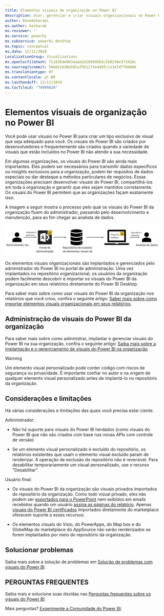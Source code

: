 ```yaml
---
title: Elementos visuais de organização no Power BI
description: Usar, gerenciar e criar visuais organizacionais no Power BI
author: KesemSharabi
ms.author: kesharab
ms.reviewer: ''
ms.service: powerbi
ms.subservice: powerbi-desktop
ms.topic: conceptual
ms.date: 12/11/2018
LocalizationGroup: Visualizations
ms.openlocfilehash: f11636de003aaab2d10d595b3c2b0230e373410c
ms.sourcegitcommit: 5bb62c630e592af561173e449fc113efd7f84808
ms.translationtype: HT
ms.contentlocale: pt-BR
ms.lasthandoff: 12/11/2019
ms.locfileid: "74999826"
---
```

# <a name="organizational-visuals-in-power-bi"></a>Elementos visuais de organização no Power BI

Você pode usar visuais no Power BI para criar um tipo exclusivo de visual que seja adequado para você. Os visuais do Power BI são criados por desenvolvedores e frequentemente são criados quando a variedade de visuais que estão incluídos no Power BI não atende a sua necessidade.

Em algumas organizações, os visuais do Power BI são ainda mais importantes. Eles podem ser necessários para transmitir dados específicos ou insights exclusivos para a organização, podem ter requisitos de dados especiais ou dar destaque a métodos particulares de negócios. Essas organizações precisam desenvolver visuais do Power BI, compartilhá-los em toda a organização e garantir que eles sejam mantidos corretamente. Os visuais do Power BI permitem que as organizações façam exatamente isso.

A imagem a seguir mostra o processo pelo qual os visuais do Power BI da organização fluem do administrador, passando pelo desenvolvimento e manutenção, para ao fim chegar ao analista de dados.

![Imagem do visual personalizado](media/power-bi-custom-visuals-organizational/custom-visual-org-01.jpg)

Os elementos visuais organizacionais são implantados e gerenciados pelo administrador do Power BI no portal de administração. Uma vez implantados no repositório organizacional, os usuários da organização podem facilmente descobrir e importar os visuais do Power BI da organização em seus relatórios diretamente do Power BI Desktop.

Para saber mais sobre como usar visuais do Power BI da organização nos relatórios que você criou, confira o seguinte artigo: [Saber mais sobre como importar elementos visuais organizacionais em seus relatórios](power-bi-custom-visuals.md).

## <a name="administer-organizational-power-bi-visuals"></a>Administração de visuais do Power BI da organização

Para saber mais sobre como administrar, implantar e gerenciar visuais do Power BI na sua organização, confira o seguinte artigo: [Saiba mais sobre a implantação e o gerenciamento de visuais do Power BI na organização](https://go.microsoft.com/fwlink/?linkid=866790).

> [!WARNING]
> Um elemento visual personalizado pode conter código com riscos de segurança ou privacidade. É importante confiar no autor e na origem de qualquer elemento visual personalizado antes de implantá-lo no repositório da organização.

## <a name="considerations-and-limitations"></a>Considerações e limitações

Há várias considerações e limitações das quais você precisa estar ciente.

Administrador:

* Não há suporte para visuais do Power BI herdados (como visuais do Power BI que não são criados com base nas novas APIs com controle de versão)

* Se um elemento visual personalizado é excluído do repositório, os relatórios existentes que usam o elemento visual excluído param de renderizar. A operação de exclusão do repositório não é reversível. Para desabilitar temporariamente um visual personalizado, use o recurso "Desabilitar".

Usuário final:

* Os visuais do Power BI da organização são visuais privados importados do repositório da organização. Como todo visual privado, eles não podem ser [exportados para o PowerPoint](https://docs.microsoft.com/power-bi/consumer/end-user-powerpoint) nem exibidos em emails recebidos quando um usuário [assina as páginas do relatório](https://docs.microsoft.com/power-bi/consumer/end-user-subscribe). Apenas [visuais do Power BI certificados](https://docs.microsoft.com/power-bi/power-bi-custom-visuals-certified) importados diretamente do marketplace oferecem suporte a esses recursos.

* Os elementos visuais do Visio, do PowerApps, do Map box e do GlobeMap do marketplace do AppSource não serão renderizados se forem implantados por meio do repositório da organização.

## <a name="troubleshoot"></a>Solucionar problemas

Saiba mais sobre a solução de problemas em [Solução de problemas com visuais do Power BI](power-bi-custom-visuals-troubleshoot.md).

## <a name="faq"></a>PERGUNTAS FREQUENTES

Saiba mais e solucione suas dúvidas nas [Perguntas frequentes sobre os visuais do Power BI](power-bi-custom-visuals-faq.md#organizational-power-bi-visuals).

Mais perguntas? [Experimente a Comunidade do Power BI](https://community.powerbi.com/).
